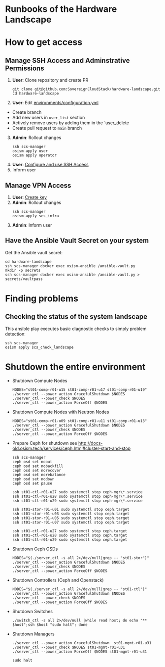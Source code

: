 # Runbooks of the Hardware Landscape

# How to get access

## Manage SSH Access and Adminstrative Permissions

1. **User**: Clone repository and create PR
   ```
   git clone git@github.com:SovereignCloudStack/hardware-landscape.git
   cd hardware-landscape
   ```
2. **User**: Edit [environments/configuration.yml](../environments/configuration.yml)
  * Create branch
  * Add new users in `user_list` section
  * Actively remove users by adding them in the `user_delete
  * Create pull request to `main` branch
3. **Admin**: Rollout changes
   ```
   ssh scs-manager
   osism apply user
   osism apply operator
   ```
4. **User**: [Configure and use SSH Access](./System_Usage.md)
5. Inform user

## Manage VPN Access

1. **User**: [Create key](./System_Usage.md)
2. **Admin**: Rollout changes
   ```
   ssh scs-manager
   osism apply scs_infra
   ```
3. **Admin**: Inform user

## Have the Ansible Vault Secret on your system

Get the Ansible vault secret:

```
cd hardware-landscape
ssh scs-manager docker exec osism-ansible /ansible-vault.py
mkdir -p secrets
ssh scs-manager docker exec osism-ansible /ansible-vault.py > secrets/vaultpass
```

# Finding problems

## Checking the status of the system landscape

This ansible play executes basic diagnostic checks to simply problem detection:
```
ssh scs-manager
osism apply scs_check_landscape
```

# Shutdown the entire environment

* Shutdown Compute Nodes
  ```
  NODES="st01-comp-r01-u15 st01-comp-r01-u17 st01-comp-r01-u19"
  ./server_ctl --power_action GracefulShutdown $NODES
  ./server_ctl --power_check $NODES
  ./server_ctl --power_action ForceOff $NODES
  ```
* Shutdown Compute Nodes with Neutron Nodes
  ```
  NODES="st01-comp-r01-u09 st01-comp-r01-u11 st01-comp-r01-u13"
  ./server_ctl --power_action GracefulShutdown $NODES
  ./server_ctl --power_check $NODES
  ./server_ctl --power_action ForceOff $NODES
  ```
* Prepare Ceph for shutdown
  see http://docs-old.osism.tech/services/ceph.html#cluster-start-and-stop
  ```
  ssh scs-manager
  ceph osd set noout
  ceph osd set nobackfill
  ceph osd set norecover
  ceph osd set norebalance
  ceph osd set nodown
  ceph osd set pause

  ssh st01-ctl-r01-u27 sudo systemctl stop ceph-mgr\*.service
  ssh st01-ctl-r01-u28 sudo systemctl stop ceph-mgr\*.service
  ssh st01-ctl-r01-u29 sudo systemctl stop ceph-mgr\*.service

  ssh st01-stor-r01-u01 sudo systemctl stop ceph.target
  ssh st01-stor-r01-u03 sudo systemctl stop ceph.target
  ssh st01-stor-r01-u05 sudo systemctl stop ceph.target
  ssh st01-stor-r01-u07 sudo systemctl stop ceph.target

  ssh st01-ctl-r01-u27 sudo systemctl stop ceph.target
  ssh st01-ctl-r01-u28 sudo systemctl stop ceph.target
  ssh st01-ctl-r01-u29 sudo systemctl stop ceph.target
  ```
* Shutdown Ceph OSDs
  ```
  NODES="$(./server_ctl -s all 2>/dev/null|grep -- "st01-stor")"
  ./server_ctl --power_action GracefulShutdown $NODES
  ./server_ctl --power_check $NODES
  ./server_ctl --power_action ForceOff $NODES
  ```
* Shutdown Controllers (Ceph and Openstack)
  ```
  NODES="$(./server_ctl -s all 2>/dev/null|grep -- "st01-ctl")"
  ./server_ctl --power_action GracefulShutdown $NODES
  ./server_ctl --power_check $NODES
  ./server_ctl --power_action ForceOff $NODES
  ```
* Shutdown Switches
  ```
  ./switch_ctl -s all 2>/dev/null |while read host; do echo "** $host";ssh $host "sudo halt"; done
  ```
* Shutdown Managers
  ```
  ./server_ctl --power_action GracefulShutdown  st01-mgmt-r01-u31
  ./server_ctl --power_check $NODES st01-mgmt-r01-u31
  ./server_ctl --power_action ForceOff $NODES st01-mgmt-r01-u31

  sudo halt
  ```

